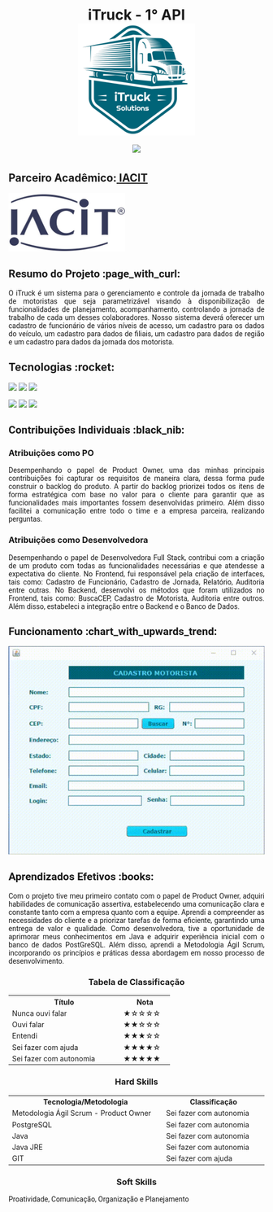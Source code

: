 <html>
<body>
 
 <h1 align="center"> iTruck - 1° API
 <br>
  <img src="https://github.com/camilaffpacheco/Portfolio/blob/main/imagens/iTruck-logo.png" height="220" width="230"/>
 <br>
<a href="https://github.com/thaisrabelo/iTruck"><img src="https://img.shields.io/badge/GitHub-Repositório Projeto-181717?style=for-the-badge&logo=github"></a>
</h1>

 <h2> Parceiro Acadêmico:<a href="https://www.iacit.com.br/"> IACIT</a></h2>
<img src="https://github.com/camilaffpacheco/Portfolio/blob/main/imagens/iacit-logo.jpg" height="115" width="230"/>
  
<h2 style="font-family:roboto;"> Resumo do Projeto :page_with_curl:</h2>
<p align="justify" style="font-family:roboto;"> O iTruck é um sistema para o gerenciamento e controle da jornada de trabalho de motoristas que seja parametrizável visando à disponibilização de funcionalidades de planejamento, acompanhamento, controlando a jornada de trabalho de cada um desses colaboradores. Nosso sistema deverá oferecer um cadastro de funcionário de vários níveis de acesso, um cadastro para os dados do veículo, um cadastro para dados de filiais, um cadastro para dados de região e um cadastro para dados da jornada dos motorista.</p>
  
<p><h2 id="tecnologias">Tecnologias :rocket: </h2></p>
<p>
  <img src="https://img.shields.io/badge/tecnologias-Java%20JDK%208-orange">
  <img src="https://img.shields.io/badge/tecnologias-Java%20JRE-orange"> 
  <img src="https://img.shields.io/badge/tecnologias-PostgreSQL%20JDBC%3A%2042.2.16-orange">
</p>
<p>
  <img src="https://img.shields.io/badge/prototipação-Figma-ff69b4">  
  <img src="https://img.shields.io/badge/tecnologias-GitHub-lightblue"> 
  <img src="https://img.shields.io/badge/tecnologias-Microsoft%20Teams-blue">
</p>
 
 <h2 style="font-family:roboto;"> Contribuições Individuais :black_nib:</h2>
  <h3> Atribuições como PO</h3>
 <p align="justify" style="font-family:roboto;">
  Desempenhando o papel de Product Owner, uma das minhas principais contribuições foi capturar os requisitos de maneira clara, dessa forma pude construir o backlog do produto. A partir do backlog priorizei todos os itens de forma estratégica com base no valor para o cliente para garantir que as funcionalidades mais importantes fossem desenvolvidas primeiro. Além disso facilitei a comunicação entre todo o time e a empresa parceira, realizando perguntas.
 </p>
  <h3> Atribuições como Desenvolvedora</h3>
  <p align="justify" style="font-family:roboto;">
 Desempenhando o papel de Desenvolvedora Full Stack, contribui com a criação de um produto com  todas as funcionalidades necessárias e que atendesse a expectativa do cliente. No Frontend, fui responsável pela criação de interfaces, tais como: Cadastro de Funcionário, Cadastro de Jornada, Relatório, Auditoria entre outras. No Backend, desenvolvi os métodos que foram utilizados no Frontend, tais como: BuscaCEP, Cadastro de Motorista, Auditoria entre outros. Além disso, estabeleci a integração entre o Backend e o Banco de Dados.
  </p>
 
 <h2 style="font-family:roboto;"> Funcionamento :chart_with_upwards_trend:</h2>
    <div align="center">
      <img src = "https://github.com/camilaffpacheco/Portfolio/blob/main/imagens/video-iTruck.gif"/>
   </div>
 
 <h2 style="font-family:roboto;"> Aprendizados Efetivos :books:</h2>
  <p align="justify" style="font-family:roboto;">
   Com o projeto tive meu primeiro contato com o papel de Product Owner, adquiri habilidades de comunicação assertiva, estabelecendo uma comunicação clara e constante tanto com a empresa quanto com a equipe. Aprendi a compreender as necessidades do cliente e a priorizar tarefas de forma eficiente, garantindo uma entrega de valor e qualidade. Como desenvolvedora, tive a oportunidade de aprimorar meus conhecimentos em Java e adquirir experiência inicial com o banco de dados PostGreSQL. Além disso, aprendi a Metodologia Ágil Scrum, incorporando os princípios e práticas dessa abordagem em nosso processo de desenvolvimento.
 </p>

   
  <h3 align="center">Tabela de Classificação</h3>
  <table align="center">
    <tr>
      <th width="205px">Título</th>
      <th width="85px">Nota</th>
    </tr>
    <tr>
      <td>Nunca ouvi falar</td>
      <td>★☆☆☆☆</td>
    </tr>
    <tr>
      <td>Ouvi falar</td>
      <td>★★☆☆☆</td>
    </tr>
    <tr>
      <td>Entendi</td>
      <td>★★★☆☆</td>
    </tr>
       <tr>
      <td>Sei fazer com ajuda</td>
      <td>★★★★☆</td>
    </tr>
       <tr>
      <td>Sei fazer com autonomia</td>
      <td>★★★★★</td>
    </tr>
  </table>
            
 
   
   <h3 align="center"> Hard Skills </h3>
  <table align="center">
    <tr>
      <th width="320px">Tecnologia/Metodologia</th>
      <th width="210px">Classificação</th>
    </tr>
    <tr>
      <td>Metodologia Ágil Scrum - Product Owner</td>
      <td>Sei fazer com autonomia</td>
    </tr>
    <tr>
      <td>PostgreSQL</td>
      <td>Sei fazer com autonomia</td>
    </tr>	
    <tr>
      <td>Java</td>
      <td>Sei fazer com autonomia</td>
    </tr>
    <tr>
      <td>Java JRE</td>
      <td>Sei fazer com autonomia</td>
    </tr>
   <tr>
      <td>GIT</td>
      <td>Sei fazer com ajuda</td>
    </tr>
  </table>
  
  <h3 align="center">Soft Skills</h3>
  <p align="justify" style="font-family:roboto;">
   Proatividade, Comunicação, Organização e Planejamento	
  </p>
            
</body>
</html>
